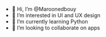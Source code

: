 - 👋 Hi, I’m @Maroonedbouy
- 👀 I’m interested in UI and UX design
- 🌱 I’m currently learning Python
- 💞️ I’m looking to collaborate on apps


<!---
Maroonedbouy/Maroonedbouy is a ✨ special ✨ repository because its `README.md` (this file) appears on your GitHub profile.
You can click the Preview link to take a look at your changes.
--->
